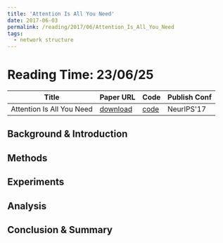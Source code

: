 ```yaml
---
title: 'Attention Is All You Need'
date: 2017-06-03
permalink: /reading/2017/06/Attention_Is_All_You_Need
tags:
  - network structure
---
```


# Reading Time: 23/06/25

| Title | Paper URL | Code | Publish Conf |
|---|---|---|---|
| Attention Is All You Need | [download](/files/reading/Attention_Is_All_You_Need/paper.pdf) | [code](https://github.com/jadore801120/attention-is-all-you-need-pytorch) | NeurIPS'17 | 


## Background & Introduction

## Methods

## Experiments

## Analysis

## Conclusion & Summary

